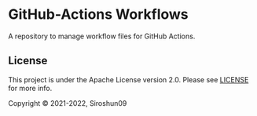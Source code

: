 # GitHub-Actions Workflows

A repository to manage workflow files for GitHub Actions.

## License

This project is under the Apache License version 2.0. Please see [LICENSE](LICENSE) for more info.

Copyright © 2021-2022, Siroshun09

